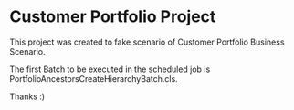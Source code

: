 # Customer Portfolio Project

This project was created to fake scenario of Customer Portfolio Business Scenario.

The first Batch to be executed in the scheduled job is PortfolioAncestorsCreateHierarchyBatch.cls.

Thanks :) 
